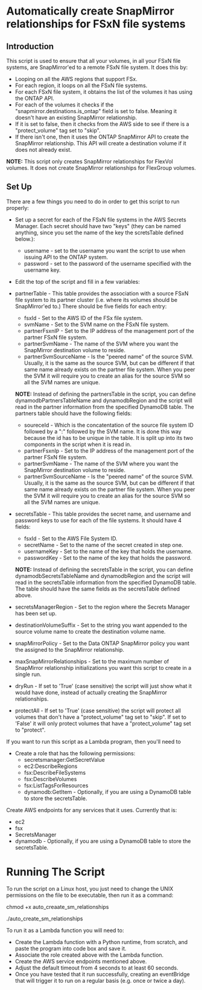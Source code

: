 # Automatically create SnapMirror relationships for FSxN file systems

## Introduction
This script is used to ensure that all your volumes, in all your FSxN file systems, are SnapMirror'ed to a remote FSxN file system. It does this by:

- Looping on all the AWS regions that support FSx.
- For each region, it loops on all the FSxN file systems.
- For each FSxN file system, it obtains the list of the volumes it has using the ONTAP API.
- For each of the volumes it checks if the "snapmirror.destinations.is_ontap" field is set to false. Meaning it doesn't have an existing SnapMirror relationship.
- If it is set to false, then it checks from the AWS side to see if there is a "protect_volume" tag set to "skip".
- If there isn't one, then it uses the ONTAP SnapMirror API to create the SnapMirror relationship. This API will create a destination volume if it does not already exist.

**NOTE:** This script only creates SnapMirror relationships for FlexVol volumes. It does not create SnapMirror relationships for FlexGroup volumes.

## Set Up
There are a few things you need to do in order to get this script to run properly:

- Set up a secret for each of the FSxN file systems in the AWS Secrets Manager. Each secret should have two "keys" (they can be named anything, since you set the name of the key the scretsTable defined below.):
    - username - set to the username you want the script to use when issuing API to the ONTAP system.
    - password - set to the password of the username specified with the username key.
- Edit the top of the script and fill in a few variables:
- partnerTable - This table provides the association with a source FSxN file system to its partner cluster (i.e. where its volumes should be SnapMirror'ed to.) There should be five fields for each entry:
    - fsxId - Set to the AWS ID of the FSx file system.
    - svmName - Set to the SVM name on the FSxN file system.
    - partnerFsxnIP - Set to the IP address of the management port of the partner FSxN file system.
    - partnerSvmName - The name of the SVM where you want the SnapMirror destination volume to reside.
    - partnerSvmSourceName - Is the "peered name" of the source SVM. Usually, it is the same as the source SVM, but can be different if that same name already exists on the partner file system. When you peer the SVM it will require you to create an alias for the source SVM so all the SVM names are unique.

    **NOTE:** Instead of defining the partnersTable in the script, you can define dynamodbPartnersTableName and dynamodbRegion and the script will read in the partner information from the specified DynamoDB table. The partners table should have the following fields:

    - soureceId - Which is the concatentation of the source file system ID followed by a ":" followed by the SVM name. It is done this way because the id has to be unique in the table. It is split up into its two components in the script when it is read in.
    - partnerFsxnIp - Set to the IP address of the management port of the partner FSxN file system.
    - partnerSvmName - The name of the SVM where you want the SnapMirror destination volume to reside.
    - partnerSvmSourceName - Is the "peered name" of the source SVM. Usually, it is the same as the source SVM, but can be different if that same name already exists on the partner file system. When you peer the SVM it will require you to create an alias for the source SVM so all the SVM names are unique.

- secretsTable - This table provides the secret name, and username and password keys to use for each of the file systems. It should have 4 fields:
    - fsxId - Set to the AWS File System ID.
    - secretName - Set to the name of the secret created in step one.
    - usernameKey - Set to the name of the key that holds the username.
    - passwordKey - Set to the name of the key that holds the password.

    **NOTE:** Instead of defining the secretsTable in the script, you can define dynamodbSecretsTableName and dynamodbRegion and the script will read in the secretsTable information from the specified DynamoDB table. The table should have the same fields as the secretsTable defined above.

- secretsManagerRegion - Set to the region where the Secrets Manager has been set up.
- destinationVolumeSuffix - Set to the string you want appended to the source volume name to create the destination volume name.
- snapMirrorPolicy - Set to the Data ONTAP SnapMirror policy you want the assigned to the SnapMirror relationship.
- maxSnapMirrorRelationships - Set to the maximum number of SnapMirror relationship initializations you want this script to create in a single run.
- dryRun - If set to 'True' (case sensitive) the script will just show what it would have done, instead of actually creating the SnapMirror relationships.
- protectAll - If set to 'True' (case sensitive) the script will protect all volumes that don't have a "protect_volume" tag set to "skip". If set to 'False' it will only protect volumes that have a "protect_volume" tag set to "protect".

If you want to run this script as a Lambda program, then you'll need to
- Create a role that has the following permissions:
    - secretsmanager:GetSecretValue
    - ec2:DescribeRegions
    - fsx:DescribeFileSystems
    - fsx:DescribeVolumes
    - fsx:ListTagsForResources
    - dynamodb:GetItem - Optionally, if you are using a DynamoDB table to store the secretsTable.

Create AWS endpoints for any services that it uses. Currently that is:
- ec2
- fsx
- SecretsManager
- dynamodb - Optionally, if you are using a DynamoDB table to store the secretsTable.

# Running The Script
To run the script on a Linux host, you just need to change the UNIX permissions on the file to be executable, then run it as a command:

chmod +x auto_creaate_sm_relationships
 
./auto_create_sm_relationships

To run it as a Lambda function you will need to:
- Create the Lambda function with a Python runtime, from scratch, and paste the program into code box and save it.
- Associate the role created above with the Lambda function.
- Create the AWS service endpoints mentioned above.
- Adjust the default timeout from 4 seconds to at least 60 seconds.
- Once you have tested that it run successfully, creating an eventBridge that will trigger it to run on a regular basis (e.g. once or twice a day).
